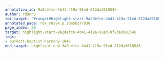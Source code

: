 ```yaml
---
annotation_id: 9a2defce-4b41-419a-91ed-8f2da3010546
author: rdunn5
tei_target: "#range(#highlight-start-9a2defce-4b41-419a-91ed-8f2da3010546, #highlight-end-9a2defce-4b41-419a-91ed-8f2da3010546)"
annotated_page: rdx_r8sv4.p.idm58177936
page_index: 50
target: highlight-start-9a2defce-4b41-419a-91ed-8f2da3010546
tags:
- burdett-baptist-harmony-1842
end_target: highlight-end-9a2defce-4b41-419a-91ed-8f2da3010546

---
```

